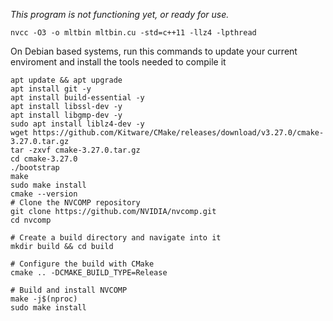 *This program is not functioning yet, or ready for use.*
```  
nvcc -O3 -o mltbin mltbin.cu -std=c++11 -llz4 -lpthread
```
On Debian based systems, run this commands to update your current enviroment
and install the tools needed to compile it 

```
apt update && apt upgrade
apt install git -y
apt install build-essential -y
apt install libssl-dev -y
apt install libgmp-dev -y
sudo apt install liblz4-dev -y
wget https://github.com/Kitware/CMake/releases/download/v3.27.0/cmake-3.27.0.tar.gz
tar -zxvf cmake-3.27.0.tar.gz
cd cmake-3.27.0
./bootstrap
make
sudo make install
cmake --version
# Clone the NVCOMP repository
git clone https://github.com/NVIDIA/nvcomp.git
cd nvcomp

# Create a build directory and navigate into it
mkdir build && cd build

# Configure the build with CMake
cmake .. -DCMAKE_BUILD_TYPE=Release

# Build and install NVCOMP
make -j$(nproc)
sudo make install

```

